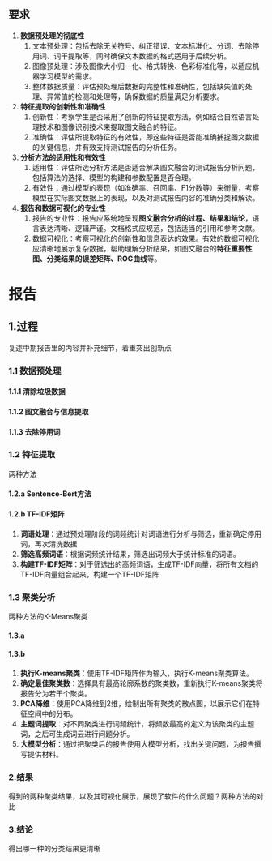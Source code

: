 ## 要求

1. **数据预处理的彻底性**
   1. 文本预处理：包括去除无关符号、纠正错误、文本标准化、分词、去除停用词、词干提取等，同时确保文本数据的格式适用于后续分析。
   2. 图像预处理：涉及图像大小归一化、格式转换、色彩标准化等，以适应机器学习模型的需求。
   3. 整体数据质量：评估预处理后数据的完整性和准确性，包括缺失值的处理、异常值的检测和处理等，确保数据的质量满足分析要求。
2. **特征提取的创新性和准确性**
   1. 创新性：考察学生是否采用了创新的特征提取方法，例如结合自然语言处理技术和图像识别技术来提取图文融合的特征。
   2. 准确性：评估所提取特征的有效性，即这些特征是否能准确捕捉图文数据的关键信息，并有效支持测试报告的分析任务。
3. **分析方法的适用性和有效性**
   1. 适用性：评估所选分析方法是否适合解决图文融合的测试报告分析问题，包括算法的选择、模型的构建和参数配置是否合理。
   2. 有效性：通过模型的表现（如准确率、召回率、F1分数等）来衡量，考察模型在实际图文数据上的表现，以及对测试报告内容的准确分类和解读。
4. **报告和数据可视化的专业性**
   1. 报告的专业性：报告应系统地呈现**图文融合分析的过程、结果和结论**，语言表达清晰、逻辑严谨。文档格式应规范，包括适当的引用和参考文献。
   2. 数据可视化：考察可视化的创新性和信息表达的效果。有效的数据可视化应清晰地展示复杂数据，帮助理解分析结果，如图文融合的**特征重要性图、分类结果的误差矩阵、ROC曲线**等。

# 报告

## 1.过程

复述中期报告里的内容并补充细节，着重突出创新点

### 1.1 数据预处理

#### 1.1.1 清除垃圾数据

#### 1.1.2 图文融合与信息提取

#### 1.1.3 去除停用词

### 1.2 特征提取

两种方法

#### 1.2.a Sentence-Bert方法

#### 1.2.b TF-IDF矩阵

1. **词语处理**：通过预处理阶段的词频统计对词语进行分析与筛选，重新确定停用词，再次清洗数据
2. **筛选高频词语**：根据词频统计结果，筛选出词频大于统计标准的词语。
3. **构建TF-IDF矩阵**：对于筛选出的高频词语，生成TF-IDF向量，将所有文档的TF-IDF向量组合起来，构建一个TF-IDF矩阵

### 1.3 聚类分析

两种方法的K-Means聚类

#### 1.3.a

#### 1.3.b

1. **执行K-means聚类**：使用TF-IDF矩阵作为输入，执行K-means聚类算法。
2. **确定最佳聚类数**：选择具有最高轮廓系数的聚类数，重新执行K-means聚类将报告分为若干个聚类。
3. **PCA降维**：使用PCA降维到2维，绘制出所有聚类的散点图，以展示它们在特征空间中的分布。
4. **主题词提取**：对不同聚类进行词频统计，将频数最高的定义为该聚类的主题词，之后可生成词云进行问题分析。
5. **大模型分析**：通过把聚类后的报告使用大模型分析，找出关键问题，为报告撰写提供材料。

### 2.结果

得到的两种聚类结果，以及其可视化展示，展现了软件的什么问题？两种方法的对比

### 3.结论

得出哪一种的分类结果更清晰